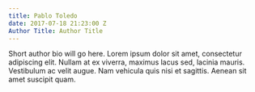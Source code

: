 ```yaml
---
title: Pablo Toledo
date: 2017-07-18 21:23:00 Z
Author Title: Author Title
---
```


Short author bio will go here. Lorem ipsum dolor sit amet, consectetur adipiscing elit. Nullam at ex viverra, maximus lacus sed, lacinia mauris. Vestibulum ac velit augue. Nam vehicula quis nisi et sagittis. Aenean sit amet suscipit quam. 